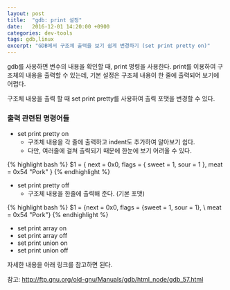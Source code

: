```yaml
---
layout: post
title:  "gdb: print 설정"
date:   2016-12-01 14:20:00 +0900
categories: dev-tools
tags: gdb,linux
excerpt: "GDB에서 구조체 출력을 보기 쉽게 변경하기 (set print pretty on)"
---
```


gdb를 사용하면 변수의 내용을 확인할 때, print 명령을 사용한다.
print를 이용하여 구조체의 내용을 출력할 수 있는데, 기본 설정은 구조체 내용이 한 줄에 출력되어 보기에 어렵다.

구조체 내용을 출력 할 때 set print pretty를 사용하여 출력 포맷을 변경할 수 있다.

### 출력 관련된 명령어들

- set print pretty on
	- 구조체 내용을 각 줄에 출력하고 indent도 추가하여 알아보기 쉽다.
	- 다만, 여러줄에 걸쳐 출력되기 때문에 한눈에 보기 어려울 수 있다.

{% highlight bash %}
$1 = {
	next = 0x0,
	flags = \{
		sweet = 1,
		sour = 1
	},
	meat = 0x54 "Pork"
}
{% endhighlight %}

- set print pretty off
	- 구조체 내용을 한줄에 출력해 준다. (기본 포맷)

{% highlight bash %}
$1 = {next = 0x0, flags = {sweet = 1, sour = 1}, \\
meat = 0x54 "Pork"}
{% endhighlight %}

- set print array on
- set print array off
- set print union on
- set print union off


자세한 내용을 아래 링크를 참고하면 된다.

참고: <http://ftp.gnu.org/old-gnu/Manuals/gdb/html_node/gdb_57.html>

